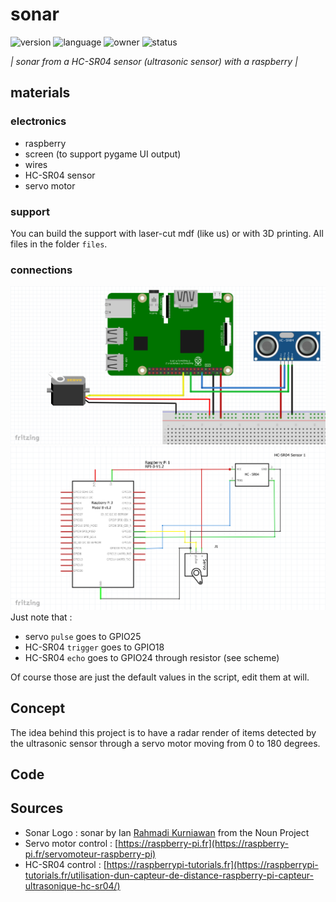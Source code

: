# sonar
![version](https://img.shields.io/badge/version-1.0-721121?style=for-the-badge)
![language](https://img.shields.io/badge/languages-python-green?style=for-the-badge)
![owner](https://img.shields.io/badge/owner-ICE_EFREI-0A364A?style=for-the-badge)
![status](https://img.shields.io/badge/status-waiting_for_tests-32021F?style=for-the-badge)

*| sonar from a HC-SR04 sensor (ultrasonic sensor) with a raspberry |*

## materials
### electronics
- raspberry
- screen (to support pygame UI output)
- wires
- HC-SR04 sensor
- servo motor
### support
You can build the support with laser-cut mdf (like us) or with 3D printing.
All files in the folder `files`.
### connections
![wiring](files/wiring/wiring.png)
![schematic wiring](files/wiring/schematic_wiring.png)
Just note that :
- servo `pulse` goes to GPIO25
- HC-SR04 `trigger` goes to GPIO18
- HC-SR04 `echo` goes to GPIO24 through resistor (see scheme)

Of course those are just the default values in the script, edit them at will.
## Concept
The idea behind this project is to have a radar render of items detected by the ultrasonic sensor through a servo motor
moving from 0 to 180 degrees.
## Code
## Sources
- Sonar Logo : sonar by Ian [Rahmadi Kurniawan](https://thenounproject.com/irk.aminin/) from the Noun Project
- Servo motor control : [https://raspberry-pi.fr](https://raspberry-pi.fr/servomoteur-raspberry-pi)
- HC-SR04 control : [https://raspberrypi-tutorials.fr](https://raspberrypi-tutorials.fr/utilisation-dun-capteur-de-distance-raspberry-pi-capteur-ultrasonique-hc-sr04/)